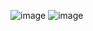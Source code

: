 ![image](https://github.com/user-attachments/assets/3db794a8-04d1-4949-97da-37d7ae34db1a)
![image](https://github.com/user-attachments/assets/4b74fee3-4b3c-43ef-8fc7-22f3ea16f3fd)

